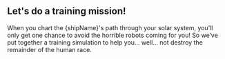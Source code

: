 ## Let's do a training mission!

When you chart the {shipName}'s path through your solar system, you’ll only get one chance to avoid the horrible robots coming for you! So we’ve put together a training simulation to help you… well… not destroy the remainder of the human race.

